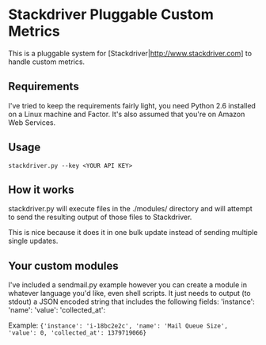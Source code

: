 # Stackdriver Pluggable Custom Metrics

This is a pluggable system for [Stackdriver|http://www.stackdriver.com] to handle custom metrics.

## Requirements
I've tried to keep the requirements fairly light, you need Python 2.6 installed on a Linux machine and Factor. 
It's also assumed that you're on Amazon Web Services.

## Usage
`stackdriver.py --key <YOUR API KEY>`

## How it works
stackdriver.py will execute files in the ./modules/ directory and will attempt to send
the resulting output of those files to Stackdriver.

This is nice because it does it in one bulk update instead of sending multiple single updates.

## Your custom modules
I've included a sendmail.py example however you can create a module in whatever language you'd like,
even shell scripts. It just needs to output (to stdout) a JSON encoded string that includes the 
following fields:
'instance': 
'name': 
'value': 
'collected_at':

Example:
`{'instance': 'i-18bc2e2c', 'name': 'Mail Queue Size', 'value': 0, 'collected_at': 1379719066}`
